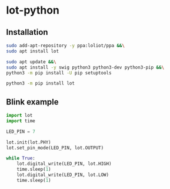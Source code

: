 # lot-python

## Installation

```bash
sudo add-apt-repository -y ppa:loliot/ppa &&\
sudo apt install lot
```

```bash
sudo apt update &&\
sudo apt install -y swig python3 python3-dev python3-pip &&\
python3 -m pip install -U pip setuptools
```

```bash
python3 -m pip install lot
```

## Blink example

```python
import lot
import time

LED_PIN = 7

lot.init(lot.PHY)
lot.set_pin_mode(LED_PIN, lot.OUTPUT)

while True:
    lot.digital_write(LED_PIN, lot.HIGH)
    time.sleep(1)
    lot.digital_write(LED_PIN, lot.LOW)
    time.sleep(1)
```
